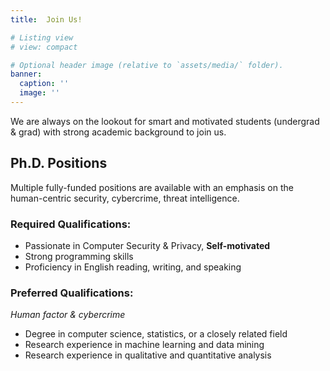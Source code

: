 ```yaml
---
title:  Join Us!

# Listing view
# view: compact

# Optional header image (relative to `assets/media/` folder).
banner:
  caption: ''
  image: ''
---
```


We are always on the lookout for smart and motivated students (undergrad & grad) with strong academic background to join us. 

## Ph.D. Positions
Multiple fully-funded positions are available with an emphasis on the human-centric security, cybercrime, threat intelligence.

### Required Qualifications:

- Passionate in Computer Security & Privacy, **Self-motivated**
- Strong programming skills
- Proficiency in English reading, writing, and speaking

### Preferred Qualifications:
*Human factor & cybercrime* 

- Degree in computer science, statistics, or a closely related field
- Research experience in machine learning and data mining
- Research experience in qualitative and quantitative analysis

